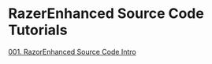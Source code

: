 # RazerEnhanced Source Code Tutorials

[001.  RazorEnhanced Source Code Intro](001__RazorEnhanced_Source_Code_Intro.md)<br>
